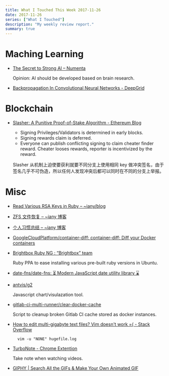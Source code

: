 ```yaml
---
title: What I Touched This Week 2017-11-26
date: 2017-11-26
series: ["What I Touched"]
description: "My weekly review report."
summary: true
---
```


# Maching Learning

- [The Secret to Strong AI – Numenta](https://medium.com/@Numenta/the-secret-to-strong-ai-61d153e26273)

    Opinion: AI should be developed based on brain research.

- [Backpropagation In Convolutional Neural Networks - DeepGrid](http://www.jefkine.com/general/2016/09/05/backpropagation-in-convolutional-neural-networks/)

# Blockchain

- [Slasher: A Punitive Proof-of-Stake Algorithm - Ethereum Blog]( https://blog.ethereum.org/2014/01/15/slasher-a-punitive-proof-of-stake-algorithm/)

    - Signing Privileges/Validators is determined in early blocks.
    - Signing rewards claim is deferred.
    - Everyone can publish conflicting signing to claim cheater finder reward. Cheater looses rewards, reporter is incentivized by the reward.

    Slasher 从机制上迫使要获利就要不同分支上使用相同 key 做冲突签名，由于签名几乎不可伪造，所以任何人发现冲突后都可以同时在不同的分支上举报。

<!--more-->

# Misc

- [Read Various RSA Keys in Ruby – ~iany/blog](https://blog.iany.me/2017/11/read-various-rsa-keys-in-ruby/)
- [ZFS 文件恢复 – ~iany 博客](https://blog.iany.me/zh/2017/11/zfs-file-restore/)
- [个人习惯总结 – ~iany 博客](https://blog.iany.me/zh/2017/11/personal-habits-summary/)
- [GoogleCloudPlatform/container-diff: container-diff: Diff your Docker containers](https://github.com/GoogleCloudPlatform/container-diff)
- [Brightbox Ruby NG : “Brightbox” team](https://launchpad.net/%7Ebrightbox/+archive/ubuntu/ruby-ng/+index?batch=75&memo=75&start=75)

    Ruby PPA to ease installing various pre-built ruby versions in Ubuntu.

- [date-fns/date-fns: ⏳ Modern JavaScript date utility library ⌛️](https://github.com/date-fns/date-fns)
- [antvis/g2](https://github.com/antvis/g2)

    Javascript chart/visulazation tool.

- [gitlab-ci-multi-runner/clear-docker-cache](https://github.com/ayufan/gitlab-ci-multi-runner/blob/master/packaging/root/usr/share/gitlab-runner/clear-docker-cache)

    Script to cleanup broken Gitlab CI cache stored as docker instances.

- [How to edit multi-gigabyte text files? Vim doesn't work =( - Stack Overflow](https://stackoverflow.com/questions/908575/how-to-edit-multi-gigabyte-text-files-vim-doesnt-work/908664#908664)

        vim -u "NONE" hugefile.log

- [TurboNote - Chrome Extention](https://chrome.google.com/webstore/detail/turbonote/fhpgggnmdlmekfdpkdgeiccfkignhkdf)

    Take note when watching videos.

- [GIPHY | Search All the GIFs & Make Your Own Animated GIF](https://giphy.com/)
